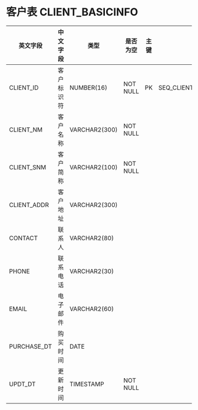 # 客户表 CLIENT_BASICINFO

| 英文字段        | 中文字段  | 类型            | 是否为空     | 主键   | 说明                           |
| ----------- | ----- | ------------- | -------- | ---- | ---------------------------- |
| CLIENT_ID   | 客户标识符 | NUMBER(16)    | NOT NULL | PK   | SEQ_CLIENT_BASICINFO.NEXTVAL |
| CLIENT_NM   | 客户名称  | VARCHAR2(300) | NOT NULL |      |                              |
| CLIENT_SNM  | 客户简称  | VARCHAR2(100) | NOT NULL |      |                              |
| CLIENT_ADDR | 客户地址  | VARCHAR2(300) |          |      |                              |
| CONTACT     | 联系人   | VARCHAR2(80)  |          |      |                              |
| PHONE       | 联系电话  | VARCHAR2(30)  |          |      |                              |
| EMAIL       | 电子邮件  | VARCHAR2(60)  |          |      |                              |
| PURCHASE_DT | 购买时间  | DATE          |          |      |                              |
| UPDT_DT     | 更新时间  | TIMESTAMP     | NOT NULL |      |                              |